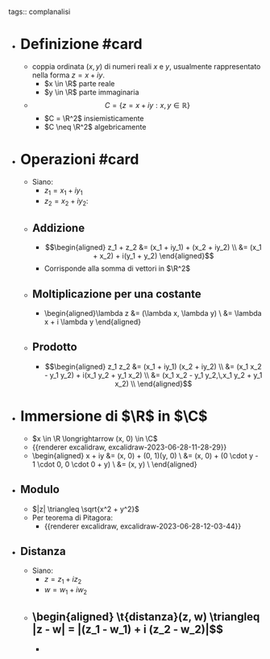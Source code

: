 tags:: complanalisi

- # Definizione #card
	- coppia ordinata $(x, y)$ di numeri reali $x$ e $y$, usualmente rappresentato nella forma $z = x + iy$.
		- $x \in \R$ parte reale
		- $y \in \R$ parte immaginaria
	- $$C = \{z = x + iy : x, y \in \mathbb{R}\}$$
		- $C = \R^2$ insiemisticamente
		- $C \neq \R^2$ algebricamente
- # Operazioni #card
	- Siano:
		- $z_1 = x_1 + iy_1$
		- $z_2 = x_2 + iy_2$:
	- ## Addizione
		- $$\begin{aligned}
		  z_1 + z_2 &= (x_1 + iy_1) + (x_2 + iy_2) \\
		  &= (x_1 + x_2) + i(y_1 + y_2)
		  \end{aligned}$$
		- Corrisponde alla somma di vettori in $\R^2$
	- ## Moltiplicazione per una costante
		- \begin{aligned}\lambda z &= (\lambda x, \lambda y) \\
		  &= \lambda x + i \lambda y
		  \end{aligned}
	- ## Prodotto
		- $$\begin{aligned}
		  z_1 z_2 &= (x_1 + iy_1) (x_2 + iy_2) \\
		  &= (x_1 x_2 - y_1 y_2) + i(x_1 y_2 + y_1 x_2) \\
		  &= (x_1 x_2 - y_1 y_2,\,x_1 y_2 + y_1 x_2) \\
		  \end{aligned}$$
- # Immersione di $\R$ in $\C$
	- $x \in \R \longrightarrow (x, 0) \in \C$
	- {{renderer excalidraw, excalidraw-2023-06-28-11-28-29}}
	- \begin{aligned}
	  x + iy &= (x, 0) + (0, 1)(y, 0) \\
	  &= (x, 0) + (0 \cdot y - 1 \cdot 0, 0 \cdot 0 + y) \\
	  &= (x, y) \\
	  \end{aligned}
- ## Modulo
	- $|z| \triangleq \sqrt{x^2 + y^2}$
	- Per teorema di Pitagora:
		- {{renderer excalidraw, excalidraw-2023-06-28-12-03-44}}
- ## Distanza
	- Siano:
		- $z = z_1 + iz_2$
		- $w = w_1 + iw_2$
	- \begin{aligned}
	  \t{distanza}(z, w) \triangleq |z - w| = |(z_1 - w_1) + i (z_2 - w_2)|$$
		-
		-
